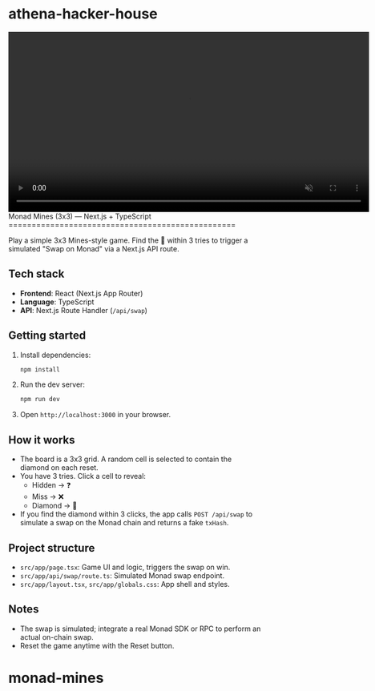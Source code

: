# athena-hacker-house
<video controls muted playsinline loop width="720">
  <source src="public/demo.mp4" type="video/mp4" />
  Your browser does not support the video tag. Here is a <a href="public/demo.mp4">link to the video</a>.
</video>
Monad Mines (3x3) — Next.js + TypeScript
=================================================

Play a simple 3x3 Mines-style game. Find the 💎 within 3 tries to trigger a simulated "Swap on Monad" via a Next.js API route.

Tech stack
---------------------------------
- **Frontend**: React (Next.js App Router)
- **Language**: TypeScript
- **API**: Next.js Route Handler (`/api/swap`)

Getting started
---------------------------------
1. Install dependencies:

   ```bash
   npm install
   ```

2. Run the dev server:

   ```bash
   npm run dev
   ```

3. Open `http://localhost:3000` in your browser.

How it works
---------------------------------
- The board is a 3x3 grid. A random cell is selected to contain the diamond on each reset.
- You have 3 tries. Click a cell to reveal:
  - Hidden → ❓
  - Miss → ❌
  - Diamond → 💎
- If you find the diamond within 3 clicks, the app calls `POST /api/swap` to simulate a swap on the Monad chain and returns a fake `txHash`.

Project structure
---------------------------------
- `src/app/page.tsx`: Game UI and logic, triggers the swap on win.
- `src/app/api/swap/route.ts`: Simulated Monad swap endpoint.
- `src/app/layout.tsx`, `src/app/globals.css`: App shell and styles.

Notes
---------------------------------
- The swap is simulated; integrate a real Monad SDK or RPC to perform an actual on-chain swap.
- Reset the game anytime with the Reset button.
# monad-mines
